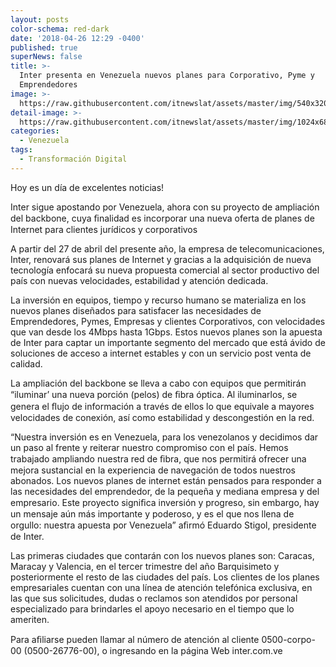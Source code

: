 ```yaml
---
layout: posts
color-schema: red-dark
date: '2018-04-26 12:29 -0400'
published: true
superNews: false
title: >-
  Inter presenta en Venezuela nuevos planes para Corporativo, Pyme y
  Emprendedores
image: >-
  https://raw.githubusercontent.com/itnewslat/assets/master/img/540x320/Eduardo-Stigol-p.jpg
detail-image: >-
  https://raw.githubusercontent.com/itnewslat/assets/master/img/1024x680/Eduardo-Stigol-g.jpg
categories:
  - Venezuela
tags:
  - Transformación Digital
---
```

Hoy es un día de excelentes noticias! 

Inter sigue apostando por Venezuela, ahora con su proyecto de ampliación del backbone, cuya ﬁnalidad es incorporar una nueva oferta de planes de Internet para clientes jurídicos y corporativos 

A partir del 27 de abril del presente año, la empresa de telecomunicaciones, Inter, renovará sus planes de Internet y gracias a la adquisición de nueva tecnología enfocará su nueva propuesta comercial al sector productivo del país con nuevas velocidades, estabilidad y atención dedicada. 

La inversión en equipos, tiempo y recurso humano se materializa en los nuevos planes diseñados para satisfacer las necesidades de Emprendedores, Pymes, Empresas y clientes Corporativos, con velocidades que van desde los 4Mbps hasta 1Gbps. Estos nuevos planes son la apuesta de Inter para captar un importante segmento del mercado que está ávido de soluciones de acceso a internet estables y con un servicio post venta de calidad. 

La ampliación del backbone se lleva a cabo con equipos que permitirán “iluminar’ una nueva porción (pelos) de ﬁbra óptica. Al iluminarlos, se genera el ﬂujo de información a través de ellos lo que equivale a mayores velocidades de conexión, así como estabilidad y descongestión en la red. 

“Nuestra inversión es en Venezuela, para los venezolanos y decidimos dar un paso al frente y reiterar nuestro compromiso con el país. Hemos trabajado ampliando nuestra red de ﬁbra, que nos permitirá ofrecer una mejora sustancial en la experiencia de navegación de todos nuestros abonados. Los nuevos planes de internet están pensados para responder a las necesidades del emprendedor, de la pequeña y mediana empresa y del empresario. Este proyecto signiﬁca inversión y progreso, sin embargo,  hay un mensaje aún más importante y poderoso, y es el que nos llena de orgullo: nuestra apuesta por Venezuela” aﬁrmó Eduardo Stigol, presidente de Inter. 

Las primeras ciudades que contarán con los nuevos planes son: Caracas, Maracay y Valencia, en el tercer trimestre del año Barquisimeto y posteriormente el resto de las ciudades del país. Los clientes de los planes empresariales cuentan con una línea de atención telefónica exclusiva, en las que sus solicitudes, dudas o reclamos son atendidos por personal especializado para brindarles el apoyo necesario en el tiempo que lo ameriten. 

Para aﬁliarse pueden llamar al número de atención al cliente 0500-corpo-00 (0500-26776-00), o ingresando en la página Web inter.com.ve


